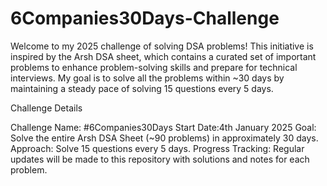 # 6Companies30Days-Challenge
Welcome to my 2025 challenge of solving DSA problems! This initiative is inspired by the Arsh DSA sheet, which contains a curated set of important problems to enhance problem-solving skills and prepare for technical interviews. My goal is to solve all the problems within ~30 days by maintaining a steady pace of solving 15 questions every 5 days.

Challenge Details

Challenge Name: #6Companies30Days
Start Date:4th January 2025
Goal: Solve the entire Arsh DSA Sheet (~90 problems) in approximately 30 days.
Approach: Solve 15 questions every 5 days.
Progress Tracking: Regular updates will be made to this repository with solutions and notes for each problem.
